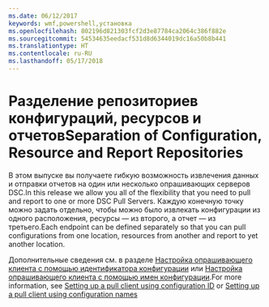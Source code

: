 ```yaml
---
ms.date: 06/12/2017
keywords: wmf,powershell,установка
ms.openlocfilehash: 802196d821303fcf2d3e87784ca2064c386f882e
ms.sourcegitcommit: 54534635eedacf531d8d6344019dc16a50b8b441
ms.translationtype: HT
ms.contentlocale: ru-RU
ms.lasthandoff: 05/17/2018
---
```

# <a name="separation-of-configuration-resource-and-report-repositories"></a><span data-ttu-id="9e1f9-102">Разделение репозиториев конфигураций, ресурсов и отчетов</span><span class="sxs-lookup"><span data-stu-id="9e1f9-102">Separation of Configuration, Resource and Report Repositories</span></span>

<span data-ttu-id="9e1f9-103">В этом выпуске вы получаете гибкую возможность извлечения данных и отправки отчетов на один или несколько опрашивающих серверов DSC.</span><span class="sxs-lookup"><span data-stu-id="9e1f9-103">In this release we allow you all of the flexibility that you need to pull and report to one or more DSC Pull Servers.</span></span> <span data-ttu-id="9e1f9-104">Каждую конечную точку можно задать отдельно, чтобы можно было извлекать конфигурации из одного расположения, ресурсы — из второго, а отчет — из третьего.</span><span class="sxs-lookup"><span data-stu-id="9e1f9-104">Each endpoint can be defined separately so that you can pull configurations from one location, resources from another and report to yet another location.</span></span>

<span data-ttu-id="9e1f9-105">Дополнительные сведения см. в разделе [Настройка опрашивающего клиента с помощью идентификатора конфигурации](https://msdn.microsoft.com/powershell/dsc/pullclientconfigid) или [Настройка опрашивающего клиента с помощью имен конфигурации](https://msdn.microsoft.com/powershell/dsc/pullclientconfignames).</span><span class="sxs-lookup"><span data-stu-id="9e1f9-105">For more information, see [Setting up a pull client using configuration ID](https://msdn.microsoft.com/powershell/dsc/pullclientconfigid) or [Setting up a pull client using configuration names](https://msdn.microsoft.com/powershell/dsc/pullclientconfignames)</span></span>
